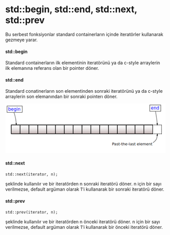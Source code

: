 # std::begin, std::end, std::next, std::prev

Bu serbest fonksiyonlar standard containerların içinde iteratörler kullanarak gezmeye yarar.

#### std::begin

Standard containerların ilk elementinin iteratörünü ya da c-style arraylerin ilk elemanına referans olan bir pointer döner.

#### std::end

Standard conatinerların son elementinden sonraki iteratörünü ya da c-style arraylerin son elemanından bir sonraki pointerı döner.

![Begin&End](Begin-End.png)

#### std::next

    std::next(iterator, n);

şeklinde kullanılır ve bir iteratörden n sonraki iteratörü döner. n için bir sayı verilmezse, default argüman olarak 1'i kullanarak bir sonraki iteratörü döner.

#### std::prev

    std::prev(iterator, n);
    
şeklinde kullanılır ve bir iteratörden n önceki iteratörü döner. n için bir sayı verilmezse, default argüman olarak 1'i kullanarak bir önceki iteratörü döner.
